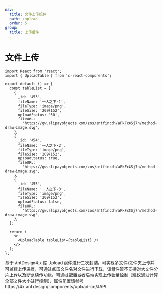 ```yaml
---
nav:
  title: 文件上传组件
  path: /upload
  order: 5
group:
  title: 上传组件
---
```


# 文件上传

```tsx
import React from 'react';
import { UploadTable } from 'c-react-components';

export default () => {
  const tableList = [
    {
      _id: '453',
      fileName: '一人之下·1',
      fileType: 'image/png',
      fileSize: '2097152',
      uploadStatus: '50',
      fileURL:
        'https://gw.alipayobjects.com/zos/antfincdn/aPkFc8Sj7n/method-draw-image.svg',
    },
    {
      _id: '454',
      fileName: '一人之下·2',
      fileType: 'image/png',
      fileSize: '2097152',
      uploadStatus: true,
      fileURL:
        'https://gw.alipayobjects.com/zos/antfincdn/aPkFc8Sj7n/method-draw-image.svg',
    },
    {
      _id: '455',
      fileName: '一人之下·3',
      fileType: 'image/png',
      fileSize: '2097152',
      uploadStatus: false,
      fileURL:
        'https://gw.alipayobjects.com/zos/antfincdn/aPkFc8Sj7n/method-draw-image.svg',
    },
  ];

  return (
    <>
      <UploadTable tableList={tableList} />
    </>
  );
};
```

基于 AntDesign4.x 库 Upload 组件进行二次封装，可实现多文件\文件夹上传并可监控上传进度，可通过点击文件名对文件进行下载，该组件暂不支持对大文件分片上传以及断点续传功能，可通过配置或者后端实现上传数量控制（建议通过计算全部文件大小进行控制），属性配置请参考https://4x.ant.design/components/upload-cn/#API

<API src='src/c-react-components/upload-table/index'>
